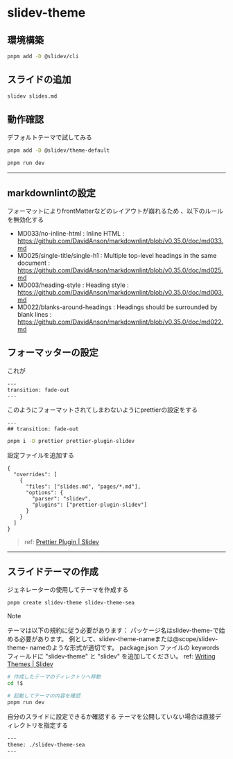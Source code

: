 # slidev-theme

## 環境構築

```sh
pnpm add -D @slidev/cli
```

## スライドの追加

```sh
slidev slides.md
```

## 動作確認

デフォルトテーマで試してみる

```sh
pnpm add -D @slidev/theme-default
```

```sh
pnpm run dev
```

---

## markdownlintの設定

フォーマットによりfrontMatterなどのレイアウトが崩れるため 、以下のルールを無効化する

- MD033/no-inline-html : Inline HTML : <https://github.com/DavidAnson/markdownlint/blob/v0.35.0/doc/md033.md>
- MD025/single-title/single-h1 : Multiple top-level headings in the same document : <https://github.com/DavidAnson/markdownlint/blob/v0.35.0/doc/md025.md>
- MD003/heading-style : Heading style : <https://github.com/DavidAnson/markdownlint/blob/v0.35.0/doc/md003.md>
- MD022/blanks-around-headings : Headings should be surrounded by blank lines : <https://github.com/DavidAnson/markdownlint/blob/v0.35.0/doc/md022.md>

## フォーマッターの設定

これが

```text
---
transition: fade-out
---
```

このようにフォーマットされてしまわないようにprettierの設定をする

```text
---
## transition: fade-out
```

```sh
pnpm i -D prettier prettier-plugin-slidev
```

設定ファイルを追加する

```json:/.prettierrc
{
  "overrides": [
    {
      "files": ["slides.md", "pages/*.md"],
      "options": {
        "parser": "slidev",
        "plugins": ["prettier-plugin-slidev"]
      }
    }
  ]
}
```

> ref: [Prettier Plugin | Slidev](https://sli.dev/features/prettier-plugin)

---

## スライドテーマの作成

ジェネレーターの使用してテーマを作成する

```sh
pnpm create slidev-theme slidev-theme-sea
```

> [!NOTE]
> テーマは以下の規約に従う必要があります：
> パッケージ名はslidev-theme-で始める必要があります。
> 例として、slidev-theme-nameまたは@scope/slidev-theme- nameのような形式が適切です。
> package.json ファイルの keywords フィールドに "slidev-theme" と "slidev" を追加してください。
> ref: [Writing Themes | Slidev](https://sli.dev/guide/write-theme)

```sh
# 作成したテーマのディレクトリへ移動
cd !$

# 起動してテーマの内容を確認
pnpm run dev
```

自分のスライドに設定できるか確認する
テーマを公開していない場合は直接ディレクトリを指定する

```sh
---
theme: ./slidev-theme-sea
---
```
